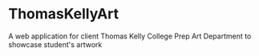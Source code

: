 # ThomasKellyArt
A web application for client Thomas Kelly College Prep Art Department to showcase student's artwork
